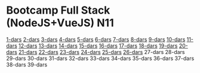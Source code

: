 # Bootcamp Full Stack (NodeJS+VueJS) N11

[ 1-dars](https://github.com/xam1dullo/n11-nodejs/tree/1-dars)
[ 2-dars](https://github.com/xam1dullo/n11-nodejs/tree/2-dars)
[ 3-dars](https://github.com/xam1dullo/n11-nodejs/tree/3-dars)
[ 4-dars](https://github.com/xam1dullo/n11-nodejs/tree/4-dars)
[ 5-dars](https://github.com/xam1dullo/n11-nodejs/tree/5-dars)
[ 6-dars](https://github.com/xam1dullo/n11-nodejs/tree/6-dars)
[ 7-dars](https://github.com/xam1dullo/n11-nodejs/tree/7-dars)
[ 8-dars](https://github.com/xam1dullo/n11-nodejs/tree/8-dars)
[ 9-dars](https://github.com/xam1dullo/n11-nodejs/tree/9-dars)
[10-dars](https://github.com/xam1dullo/n11-nodejs/tree/10-dars)
[11-dars](https://github.com/xam1dullo/n11-nodejs/tree/11-dars)
[12-dars](https://github.com/xam1dullo/n11-nodejs/tree/12-dars)
[13-dars](https://github.com/xam1dullo/n11-nodejs/tree/13-dars)
[14-dars](https://github.com/xam1dullo/n11-nodejs/tree/14-dars)
[15-dars](https://github.com/xam1dullo/n11-nodejs/tree/15-dars)
[16-dars](https://github.com/xam1dullo/n11-nodejs/tree/16-dars)
[17-dars](https://github.com/xam1dullo/n11-nodejs/tree/17-dars)
[18-dars](https://github.com/xam1dullo/n11-nodejs/tree/18-dars)
[19-dars](https://github.com/xam1dullo/n11-nodejs/tree/19-dars)
[20-dars](https://github.com/xam1dullo/n11-nodejs/tree/20-dars)
[21-dars](https://github.com/xam1dullo/n11-nodejs/tree/21-dars)
[22-dars](https://github.com/xam1dullo/n11-nodejs/tree/22-dars)
[23-dars](https://github.com/xam1dullo/n11-nodejs/tree/23-dars)
[24-dars](https://github.com/xam1dullo/n11-nodejs/tree/25-dars)
[25-dars](https://github.com/xam1dullo/n11-nodejs/tree/25-dars)
[26-dars](https://github.com/xam1dullo/n11-nodejs/tree/26-dars)
27-dars
28-dars
29-dars
30-dars
31-dars
32-dars
33-dars
34-dars
35-dars
36-dars
37-dars
38-dars
39-dars
